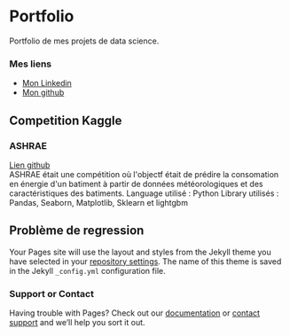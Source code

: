 # Portfolio
Portfolio de mes projets de data science.

### Mes liens
- [Mon Linkedin](https://www.linkedin.com/in/matieu-allier-749b42195/)
- [Mon github](https://github.com/MatieuAllier)

## Competition Kaggle

### ASHRAE
[Lien github](https://github.com/MatieuAllier/ASHRAE/blob/master/Projet_energie.ipynb)   
ASHRAE était une compétition où l'objectf était de prédire la consomation en énergie d'un batiment à partir de données météorologiques et des caractéristiques des batiments.
Language utilisé : Python
Library utilisés : Pandas, Seaborn, Matplotlib, Sklearn et lightgbm

## Problème de regression

Your Pages site will use the layout and styles from the Jekyll theme you have selected in your [repository settings](https://github.com/MatieuAllier/matieuallier.github.io/settings). The name of this theme is saved in the Jekyll `_config.yml` configuration file.

### Support or Contact

Having trouble with Pages? Check out our [documentation](https://help.github.com/categories/github-pages-basics/) or [contact support](https://github.com/contact) and we’ll help you sort it out.
